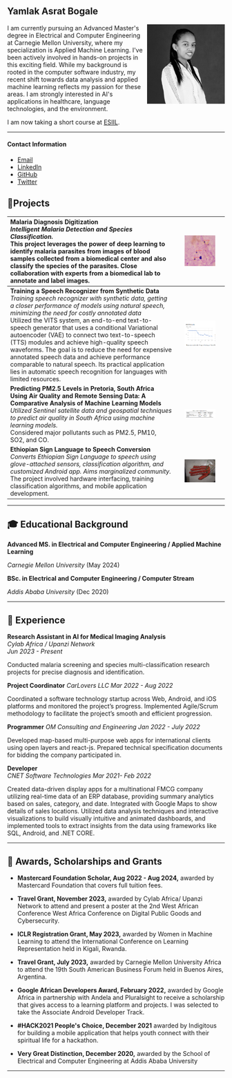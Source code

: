 ## Yamlak Asrat Bogale

<img src="images/Yamlak_headshot.jpg" alt="Headshot" width="180" align="right"/> 

I am currently pursuing an Advanced Master's degree in Electrical and Computer Engineering at Carnegie Mellon University, where my specialization is Applied Machine Learning. I've been actively involved in hands-on projects in this exciting field.  While my background is rooted in the computer software industry, my recent shift towards data analysis and applied machine learning reflects my passion for these areas. I am strongly interested in AI's applications in healthcare, language technologies, and the environment. 

I am now taking a short course at [ESIIL](https://esiil.org).


---

#### Contact Information
* [Email](yamlakyam@gmail.com)
* [LinkedIn](https://www.linkedin.com/in/yamlak-asrat-023467194/)
* [GitHub](https://github.com/yamlakyam)
* [Twitter](https://twitter.com/Yamlak_A_Bogale)

## 🤖Projects

| **Malaria Diagnosis Digitization** <br> _Intelligent Malaria Detection and Species Classification._ <br> This project leverages the power of deep learning to identify malaria parasites from images of blood samples collected from a biomedical center and also classify the species of the parasites. Close collaboration with experts from a biomedical lab to annotate and label images. | <img src="/images/Detection_PO.png" width="70%" alt="Detection of parasite from a blood sample"/> |
|:---|:---:|
| **Training a Speech Recognizer from Synthetic Data** <br> _Training speech recognizer with synthetic data, getting a closer performance of models using natural speech, minimizing the need for costly annotated data_ <br>  Utilized the VITS system, an end-to-end text-to-speech generator that uses a conditional Variational autoencoder (VAE) to connect two text-to-speech (TTS) modules and achieve high-quality speech waveforms. The goal is to reduce the need for expensive annotated speech data and achieve performance comparable to natural speech. Its practical application lies in automatic speech recognition for languages with limited resources. | <img src="/images/Screenshot 2024-04-11 163707.png" width="70%" alt="ASR Training Results"/> |
| **Predicting PM2.5 Levels in Pretoria, South Africa Using Air Quality and Remote Sensing Data: A Comparative Analysis of Machine Learning Models** <br> _Utilized Sentinel satellite data and geospatial techniques to predict air quality in South Africa using machine learning models._ <br> Considered major pollutants such as PM2.5, PM10, SO2, and CO. | <img src="/images/Screenshot 2024-04-11 165743.png" width="70%" alt="Comparing Results of 3 models"/>|
| **Ethiopian Sign Language to Speech Conversion** <br> _Converts Ethiopian Sign Language to speech using glove-attached sensors, classification algorithm, and customized Android app. Aims marginalized community._ <br> The project involved hardware interfacing, training classification algorithms, and mobile application development. | <img src="/images/IMG_20201211_135734.jpg" width="70%" alt="Glove attached with flex-sensors"/>|






---

## 🎓 Educational Background

**Advanced MS. in Electrical and Computer Engineering / Applied Machine Learning**

_Carnegie Mellon University_ (May 2024)


**BSc. in Electrical and Computer Engineering / Computer Stream** 

_Addis Ababa University_ (Dec 2020)

---

## 💼 Experience

**Research Assistant in AI for Medical Imaging Analysis**  
_Cylab Africa / Upanzi Network_  
_Jun 2023 - Present_

Conducted malaria screening and species multi-classification research projects for precise diagnosis and identification. 



**Project Coordinator** 
_CarLovers LLC_ 
_Mar 2022 - Aug 2022_

Coordinated a software technology startup across Web, Android, and iOS platforms and monitored the project’s progress. Implemented Agile/Scrum methodology to facilitate the project’s smooth and efficient progression.



**Programmer**
_OM Consulting and Engineering_
_Jan 2022 - July 2022_

Developed map-based multi-purpose web apps for international clients using open layers and react-js. Prepared technical specification documents for bidding the company participated in.



**Developer**          
_CNET Software Technologies_
_Mar 2021- Feb 2022_

Created data-driven display apps for a multinational FMCG company utilizing real-time data of an ERP database, providing summary analytics based on sales, category, and date. Integrated with Google Maps to show details of sales locations. Utilized data analysis techniques and interactive visualizations to build visually intuitive and animated dashboards, and implemented tools to extract insights from the data using frameworks like SQL, Android, and .NET CORE.


---

## 🏅 Awards, Scholarships and Grants

- **Mastercard Foundation Scholar, Aug 2022 - Aug 2024,** awarded by Mastercard Foundation that covers full tuition fees.

- **Travel Grant, November 2023,** awarded by Cylab Africa/ Upanzi Network to attend and present a poster at the 2nd West African Conference West Africa Conference on Digital Public Goods and Cybersecurity.

- **ICLR Registration Grant, May 2023,** awarded by Women in Machine Learning to attend the International Conference on Learning Representation held in Kigali, Rwanda.

- **Travel Grant, July 2023,** awarded by Carnegie Mellon University Africa to attend the 19th South American Business Forum held in Buenos Aires, Argentina.

- **Google African Developers Award, February 2022,** awarded by Google Africa in partnership with Andela and Pluralsight to receive a scholarship that gives access to a learning platform and projects. I was selected to take the Associate Android Developer Track.

- **#HACK2021 People's Choice, December 2021** awarded by Indigitous for building a mobile application that helps youth connect with their spiritual life for a hackathon.

- **Very Great Distinction, December 2020,** awarded by the School of Electrical and Computer Engineering at Addis Ababa University 

---
